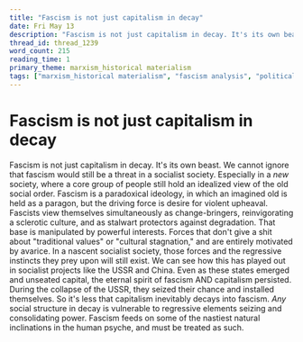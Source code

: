 ```yaml
---
title: "Fascism is not just capitalism in decay"
date: Fri May 13
description: "Fascism is not just capitalism in decay. It's its own beast. We cannot ignore that fascism would still be a threat in a socialist society."
thread_id: thread_1239
word_count: 215
reading_time: 1
primary_theme: marxism_historical materialism
tags: ["marxism_historical materialism", "fascism analysis", "political economy", "cultural criticism"]
---
```


# Fascism is not just capitalism in decay

Fascism is not just capitalism in decay. It's its own beast. We cannot ignore that fascism would still be a threat in a socialist society. Especially in a *new* society, where a core group of people still hold an idealized view of the old social order. Fascism is a paradoxical ideology, in which an imagined old is held as a paragon, but the driving force is desire for violent upheaval. Fascists view themselves simultaneously as change-bringers, reinvigorating a sclerotic culture, and as stalwart protectors against degradation. That base is manipulated by powerful interests. Forces that don't give a shit about "traditional values" or "cultural stagnation," and are entirely motivated by avarice. In a nascent socialist society, those forces and the regressive instincts they prey upon will still exist. We can see how this has played out in socialist projects like the USSR and China. Even as these states emerged and unseated capital, the eternal spirit of fascism AND capitalism persisted. During the collapse of the USSR, they seized their chance and installed themselves. So it's less that capitalism inevitably decays into fascism. *Any* social structure in decay is vulnerable to regressive elements seizing and consolidating power. Fascism feeds on some of the nastiest natural inclinations in the human psyche, and must be treated as such.